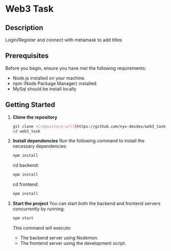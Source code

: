 # Web3 Task

## Description
Login/Register and connect with metamask to add titles

## Prerequisites
Before you begin, ensure you have met the following requirements:
- Node.js installed on your machine.
- npm (Node Package Manager) installed.
- MySql should be install locally

## Getting Started

1. **Clone the repository**
   ```bash
   git clone <[repository-url](https://github.com/nyx-desdev/web3_task.git)>
   cd web3_task
   ```

2. **Install dependencies**
   Run the following command to install the necessary dependencies:
   ```bash
   npm install
   ```

   cd backend:
   ```bash
   npm install
   ```

   cd frontend:
   ```bash
   npm install
   ```

3. **Start the project**
   You can start both the backend and frontend servers concurrently by running:
   ```bash
   npm start
   ```

   This command will execute:
   - The backend server using Nodemon.
   - The frontend server using the development script.


